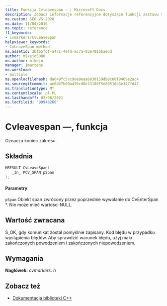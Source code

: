```yaml
---
title: Funkcja Cvleavespan — | Microsoft Docs
description: Zobacz informacje referencyjne dotyczące funkcji zestawu SDK wizualizatora współbieżności Cvleavespan — (biblioteka C).
ms.custom: SEO-VS-2020
ms.date: 11/04/2016
ms.topic: reference
f1_keywords:
- cvmarkers/CvLeaveSpan
helpviewer_keywords:
- CvLeaveSpan method
ms.assetid: 3bf65fdf-a471-4efd-ac7a-03e701bbae5d
author: mikejo5000
ms.author: mikejo
manager: jmartens
ms.workload:
- multiple
ms.openlocfilehash: da049fc5cc96e9eaa6830159db8c60f9469e2ac4
ms.sourcegitcommit: ae6d47b09a439cd0e13180f5e89510e3e347fd47
ms.translationtype: MT
ms.contentlocale: pl-PL
ms.lasthandoff: 02/08/2021
ms.locfileid: "99948260"
---
```

# <a name="cvleavespan-function"></a>Cvleavespan —, funkcja
Oznacza koniec zakresu.

## <a name="syntax"></a>Składnia

```C
HRESULT CvLeaveSpan(
   _In_ PCV_SPAN pSpan
);
```

#### <a name="parameters"></a>Parametry
 `pSpan` Obiekt span zwrócony przez poprzednie wywołanie do CvEnterSpan *. Nie może mieć wartości NULL.

## <a name="return-value"></a>Wartość zwracana
 S_OK, gdy komunikat został pomyślnie zapisany. Kod błędu w przypadku wystąpienia błędów. Aby sprawdzić warunek błędu, użyj makr zakończonych powodzeniem i zakończonych niepowodzeniem.

## <a name="requirements"></a>Wymagania
 **Nagłówek:** *cvmarkers. h*

## <a name="see-also"></a>Zobacz też
- [Dokumentacja biblioteki C++](../profiling/cpp-library-reference.md)